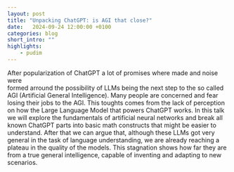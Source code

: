 ```yaml
---
layout: post
title: "Unpacking ChatGPT: is AGI that close?"
date:   2024-09-24 12:00:00 +0100
categories: blog 
short_intro: ""
highlights:
    - pudim
---
```


After popularization of ChatGPT a lot of promises where made and noise were  
formed arround the possibility of LLMs being the next step to the so called 
AGI (Artificial General Intelligence). 
Many people are concerned and fear losing their jobs to the AGI. 
This toughts comes from the lack of perception on how the 
Large Language Model that powers ChatGPT works. 
In this talk we will explore the fundamentals of artificial neural networks and 
break all known ChatGPT parts into basic math constructs that might be easier
to understand. 
After that we can argue that, although these LLMs got very general in the task 
of language understanding, we are already reaching a plateau in the 
quality of the models. 
This stagnation shows how far they are from a true general intelligence, 
capable of inventing and adapting to new scenarios. 

## 
